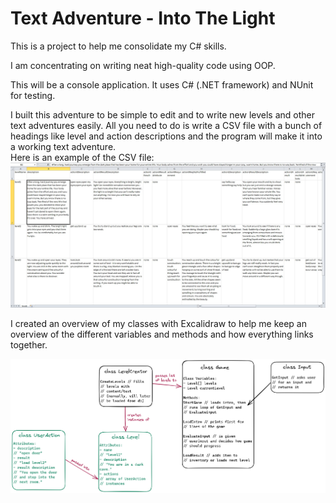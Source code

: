 # Text Adventure - Into The Light

This is a project to help me consolidate my C# skills.  

I am concentrating on writing neat high-quality code using OOP.

This will be a console application. It uses C# (.NET framework) and NUnit for testing.

I built this adventure to be simple to edit and to write new levels and other text adventures easily. All you need to do is write a CSV file with a bunch of headings like level and action descriptions and the program will make it into a working text adventure.  
Here is an example of the CSV file:
![csv-screenshot](./csv-screenshot.jpg)

I created an overview of my classes with Excalidraw to help me keep an overview of the different variables and methods and how everything links together.

![classes-overview](./classes-overview.png)